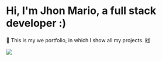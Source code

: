 <h1>Hi, I'm Jhon Mario, a full stack developer :)</h1>
<p><span>&#128075</span> This is my we portfolio, in which I show all my projects. &#12851</p>
<img src='https://midu.dev/images/wallpapers/web-technologies-4k-wallpaper.png'/>
